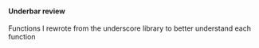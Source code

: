#### Underbar review
Functions I rewrote from the underscore library to better understand each function

